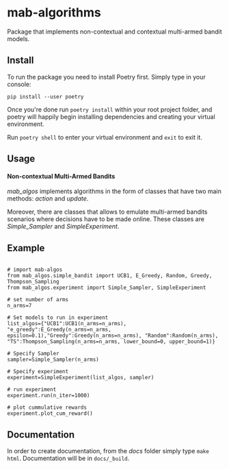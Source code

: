 # mab-algorithms

Package that implements non-contextual and contextual multi-armed bandit models.

## Install

To run the package you need to install Poetry first. Simply type in your console:

`pip install --user poetry`

Once you're done run `poetry install` within your root project folder, and poetry will happily begin installing
dependencies and creating your virtual environment.

Run `poetry shell` to enter your virtual environment and `exit` to exit it.

## Usage

#### Non-contextual Multi-Armed Bandits

_mab_algos_ implements algorithms in the form of classes that have two main methods: _action_ and _update_.

Moreover, there are classes that allows to emulate multi-armed bandits scenarios where decisions have to be made online. These classes are _Simple_Sampler_ and _SimpleExperiment_.

## Example

```

# import mab-algos
from mab_algos.simple_bandit import UCB1, E_Greedy, Random, Greedy, Thompson_Sampling
from mab_algos.experiment import Simple_Sampler, SimpleExperiment

# set number of arms
n_arms=7

# Set models to run in experiment
list_algos={"UCB1":UCB1(n_arms=n_arms), "e_greedy":E_Greedy(n_arms=n_arms, epsilon=0.1),"Greedy":Greedy(n_arms=n_arms), "Random":Random(n_arms), "TS":Thompson_Sampling(n_arms=n_arms, lower_bound=0, upper_bound=1)}

# Specify Sampler
sampler=Simple_Sampler(n_arms)

# Specify experiment
experiment=SimpleExperiment(list_algos, sampler)

# run experiment
experiment.run(n_iter=1000)

# plot cummulative rewards
experiment.plot_cum_reward()

```

## Documentation
 In order to create documentation, from the _docs_ folder simply type `make html`. Documentation will be in `docs/_build`.
